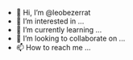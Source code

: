 - 👋 Hi, I’m @leobezerrat
- 👀 I’m interested in ...
- 🌱 I’m currently learning ...
- 💞️ I’m looking to collaborate on ...
- 📫 How to reach me ...

<!---
leobezerrat/leobezerrat is a ✨ special ✨ repository because its `README.md` (this file) appears on your GitHub profile.
You can click the Preview link to take a look at your changes.
--->
